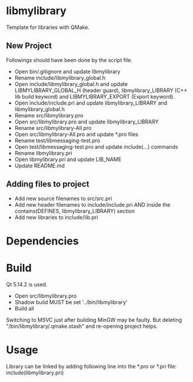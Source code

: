 # libmylibrary

Template for libraries with QMake.

## New Project

Followings should have been done by the script file.

* Open bin/.gitignore and update libmylibrary
* Rename include/libmylibrary_global.h
* Open include/libmylibrary_global.h and update LIBMYLIBRARY_GLOBAL_H (header guard), libmylibrary_LIBRARY (C++ lib build keyword) and LIBMYLIBRARY_EXPORT (Export keyword).
* Open include/include.pri and update libmylibrary_LIBRARY and libmylibrary_global.h
* Rename src/libmylibrary.pro
* Open src/libmylibrary.pro and update libmylibrary_LIBRARY
* Rename src/libmylibrary-All.pro
* Open src/libmylibrary-All.pro and update *.pro files
* Rename test/libmessaging-test.pro
* Open test/libmessaging-test.pro and update include(...) commands
* Rename libmylibrary.pri
* Open libmylibrary.pri and update LIB_NAME
* Update README.md

## Adding files to project

* Add new source filenames to src/src.pri
* Add new header filenames to include/include.pri AND inside the contains(DEFINES, libmylibrary_LIBRARY) section
* Add new libraries to include/lib.pri

# Dependencies

# Build

Qt 5.14.2 is used.

* Open src/libmylibrary.pro
* Shadow build MUST be set '../bin/libmylibrary'
* Build all

Switching to MSVC just after building MinGW may be faulty. But deleting "/bin/libmylibrary/.qmake.stash" and re-opening project helps.

# Usage

Library can be linked by adding following line into the *.pro or *.pri file:
	include(libmylibrary.pri)
	